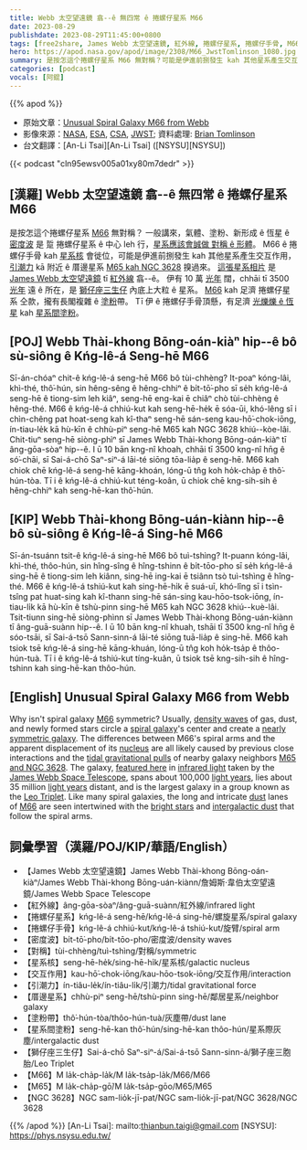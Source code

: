 ```yaml
---
title: Webb 太空望遠鏡 翕--ê 無四常 ê 捲螺仔星系 M66
date: 2023-08-29
publishdate: 2023-08-29T11:45:00+0800
tags: [free2share, James Webb 太空望遠鏡, 紅外線, 捲螺仔星系, 捲螺仔手骨, M66, 密度波, 對稱, 星系核, 交互作用, 引潮力, 厝邊星系, M65, NGC 3628, 獅仔座三生仔, 塗粉帶, 星系間塗粉]
hero: https://apod.nasa.gov/apod/image/2308/M66_JwstTomlinson_1080.jpg
summary: 是按怎這个捲螺仔星系 M66 無對稱？可能是伊進前捌發生 kah 其他星系產生交互作用。
categories: [podcast]
vocals: [阿錕]
---
```


{{% apod %}}

- 原始文章：[Unusual Spiral Galaxy M66 from Webb](https://apod.nasa.gov/apod/ap230829.html)
- 影像來源：[NASA](https://www.nasa.gov/), [ESA](https://www.esa.int), [CSA](https://www.asc-csa.gc.ca/eng/), [JWST](https://webb.nasa.gov/); 資料處理: [Brian Tomlinson](https://www.instagram.com/bt_photo/)
- 台文翻譯：[An-Li Tsai][An-Li Tsai] ([NSYSU][NSYSU])

{{< podcast "cln95ewsv005a01xy80m7dedr" >}}

## [漢羅] Webb 太空望遠鏡 翕--ê 無四常 ê 捲螺仔星系 M66
是按怎這个捲螺仔星系 [M66][M66 1] 無對稱？
一般講來，氣體、塗粉、新形成 ê 恆星 ê [密度波][density waves] 是 踅 捲螺仔星系 ê 中心 leh 行，[星系應該會誠做 對稱 ê 形體][nearly symmetric galaxy]。
M66 ê 捲螺仔手骨 kah [星系核][nucleus] 會徙位，可能是伊進前捌發生 kah 其他星系產生交互作用，[引潮力][tidal gravitational pulls] kā 附近 ê 厝邊星系 [M65 kah NGC 3628][M65 and NGC 3628] 搝過來。
[這張星系相片][featured here] 是 [James Webb 太空望遠鏡][James Webb Space Telescope] tī [紅外線][infrared light] 翕--ê。
伊有 10 萬 [光年][light years 1] 闊，chhāi tī 3500 [光年][light years 2] 遠 ê 所在，是 [獅仔座三生仔][Leo Triplet] 內底上大粒 ê 星系。
[M66][M66 2] kah 足濟 捲螺仔星系 仝款，攏有長閣複雜 ê [塗粉][dust]帶。
Tī 伊 ê 捲螺仔手骨頂懸，有足濟 [光爍爍 ê 恆星][bright stars] kah [星系間塗粉][intergalactic dust]。

## [POJ] Webb Thài-khong Bōng-oán-kiàⁿ hip--ê bô sù-siông ê Kńg-lê-á Seng-hē M66
Sī-án-chóaⁿ chit-ê kńg-lê-á seng-hē M66 bô tùi-chhèng?
It-poaⁿ kóng-lâi, khì-thé, thô͘-hún, sin hêng-sêng ê hêng-chhiⁿ ê bi̍t-tō͘-pho sī se̍h kńg-lê-á seng-hē ê tiong-sim leh kiâⁿ, seng-hē eng-kai ē chiâⁿ chò tùi-chhèng ê hêng-thé.
M66 ê kńg-lê-á chhiú-kut kah seng-hē-he̍k ē sóa-ūi, khó-lêng sī i chìn-chêng pat hoat-seng kah kî-thaⁿ seng-hē sán-seng kau-hō͘-chok-iōng, ín-tiau-le̍k kā hù-kīn ê chhù-piⁿ seng-hē M65 kah NGC 3628 khiú--kòe-lâi.
Chit-tiuⁿ seng-hē siòng-phìⁿ sī James Webb Thài-khong Bōng-oán-kiàⁿ tī âng-gōa-sòaⁿ hip--ê.
I ū 10 bān kng-nî khoah, chhāi tī 3500 kng-nî hn̄g ê só͘-chāi, sī Sai-á-chō Saⁿ-siⁿ-á lāi-té siōng tōa-lia̍p ê seng-hē.
M66 kah chiok chē kńg-lê-á seng-hē kāng-khoán, lóng-ū tn̂g koh ho̍k-cha̍p ê thô͘-hún-tòa.
Tī i ê kńg-lê-á chhiú-kut téng-koân, ū chiok chē kng-sih-sih ê hêng-chhiⁿ kah seng-hē-kan thô͘-hún.

## [KIP] Webb Thài-khong Bōng-uán-kiànn hip--ê bô sù-siông ê Kńg-lê-á Sing-hē M66
Sī-án-tsuánn tsit-ê kńg-lê-á sing-hē M66 bô tuì-tshìng?
It-puann kóng-lâi, khì-thé, thôo-hún, sin hîng-sîng ê hîng-tshinn ê bi̍t-tōo-pho sī se̍h kńg-lê-á sing-hē ê tiong-sim leh kiânn, sing-hē ing-kai ē tsiânn tsò tuì-tshìng ê hîng-thé.
M66 ê kńg-lê-á tshiú-kut kah sing-hē-hi̍k ē suá-uī, khó-lîng sī i tsìn-tsîng pat huat-sing kah kî-thann sing-hē sán-sing kau-hōo-tsok-iōng, ín-tiau-li̍k kā hù-kīn ê tshù-pinn sing-hē M65 kah NGC 3628 khiú--kuè-lâi.
Tsit-tiunn sing-hē siòng-phìnn sī James Webb Thài-khong Bōng-uán-kiànn tī âng-guā-suànn hip--ê.
I ū 10 bān kng-nî khuah, tshāi tī 3500 kng-nî hn̄g ê sóo-tsāi, sī Sai-á-tsō Sann-sinn-á lāi-té siōng tuā-lia̍p ê sing-hē.
M66 kah tsiok tsē kńg-lê-á sing-hē kāng-khuán, lóng-ū tn̂g koh ho̍k-tsa̍p ê thôo-hún-tuà.
Tī i ê kńg-lê-á tshiú-kut tíng-kuân, ū tsiok tsē kng-sih-sih ê hîng-tshinn kah sing-hē-kan thôo-hún.

## [English] Unusual Spiral Galaxy M66 from Webb
Why isn't spiral galaxy [M66][M66 1] symmetric?
Usually, [density waves][density waves] of gas, dust, and newly formed stars circle a [spiral galaxy][spiral galaxy]'s center and create a [nearly symmetric galaxy][nearly symmetric galaxy].
The differences between M66's spiral arms and the apparent displacement of its [nucleus][nucleus] are all likely caused by previous close interactions and the [tidal gravitational pulls][tidal gravitational pulls] of nearby galaxy neighbors [M65 and NGC 3628][M65 and NGC 3628].
The galaxy, [featured here][featured here] in [infrared light][infrared light] taken by the [James Webb Space Telescope][James Webb Space Telescope], spans about 100,000 [light years][light years 1], lies about 35 million [light years][light years 2] distant, and is the largest galaxy in a group known as the [Leo Triplet][Leo Triplet].
Like many spiral galaxies, the long and intricate [dust][dust] lanes of [M66][M66 2] are seen intertwined with the [bright stars][bright stars] and [intergalactic dust][intergalactic dust] that follow the spiral arms.

## 詞彙學習（漢羅/POJ/KIP/華語/English）
- 【James Webb 太空望遠鏡】James Webb Thài-khong Bōng-oán-kiàⁿ/James Webb Thài-khong Bōng-uán-kiànn/詹姆斯·韋伯太空望遠鏡/James Webb Space Telescope
- 【紅外線】âng-gōa-sòaⁿ/âng-guā-suànn/紅外線/infrared light
- 【捲螺仔星系】kńg-lê-á seng-hē/kńg-lê-á sing-hē/螺旋星系/spiral galaxy
- 【捲螺仔手骨】kńg-lê-á chhiú-kut/kńg-lê-á tshiú-kut/旋臂/spiral arm
- 【密度波】bi̍t-tō͘-pho/bi̍t-tōo-pho/密度波/density waves
- 【對稱】tùi-chhèng/tuì-tshìng/對稱/symmetric
- 【星系核】seng-hē-he̍k/sing-hē-hi̍k/星系核/galactic nucleus
- 【交互作用】kau-hō͘-chok-iōng/kau-hōo-tsok-iōng/交互作用/interaction
- 【引潮力】ín-tiâu-le̍k/ín-tiâu-li̍k/引潮力/tidal gravitational force
- 【厝邊星系】chhù-piⁿ seng-hē/tshù-pinn sing-hē/鄰居星系/neighbor galaxy
- 【塗粉帶】thô͘-hún-tòa/thôo-hún-tuà/灰塵帶/dust lane
- 【星系間塗粉】seng-hē-kan thô͘-hún/sing-hē-kan thôo-hún/星系際灰塵/intergalactic dust
- 【獅仔座三生仔】Sai-á-chō Saⁿ-siⁿ-á/Sai-á-tsō Sann-sinn-á/獅子座三胞胎/Leo Triplet
- 【M66】M la̍k-cha̍p-la̍k/M la̍k-tsa̍p-la̍k/M66/M66
- 【M65】M la̍k-cha̍p-gō͘/M la̍k-tsa̍p-gōo/M65/M65
- 【NGC 3628】NGC sam-lio̍k-jī-pat/NGC sam-lio̍k-jī-pat/NGC 3628/NGC 3628

{{% /apod %}}
[An-Li Tsai]: mailto:thianbun.taigi@gmail.com
[NSYSU]: https://phys.nsysu.edu.tw/

[copyright]: https://apod.nasa.gov/apod/fap/lib/about_apod.html#srapply
[License]: https://creativecommons.org/licenses/by/2.0/

[M66 1]:https://en.wikipedia.org/wiki/Messier_66
[density waves]:https://youtu.be/c5Us-jonCLA
[spiral galaxy]:http://www.seds.org/messier/spir.html
[nearly symmetric galaxy]:https://apod.nasa.gov/apod/ap210312.html
[nucleus]:https://www.glyphweb.com/esky/concepts/galacticnucleus.html
[tidal gravitational pulls]:https://en.wikipedia.org/wiki/Tidal_force
[M65 and NGC 3628]:https://apod.nasa.gov/apod/ap210320.html
[featured here]:https://www.flickr.com/photos/brian_tomlinson/52631087860/in/pool-apods/
[infrared light]:https://science.nasa.gov/ems/07_infraredwaves
[James Webb Space Telescope]:https://webb.nasa.gov/content/about/index.html
[light years 1]:https://chandra.harvard.edu/photo/cosmic_distance.html
[light years 2]:https://starchild.gsfc.nasa.gov/docs/StarChild/questions/question19.html
[Leo Triplet]:https://en.wikipedia.org/wiki/Leo_Triplet
[dust]:https://apod.nasa.gov/apod/ap030706.html
[M66 2]:https://esahubble.org/videos/heic1006a/
[bright stars]:https://en.wikipedia.org/wiki/List_of_brightest_stars
[intergalactic dust]:https://astronomy.swin.edu.au/cosmos/d/Dust+Grain
